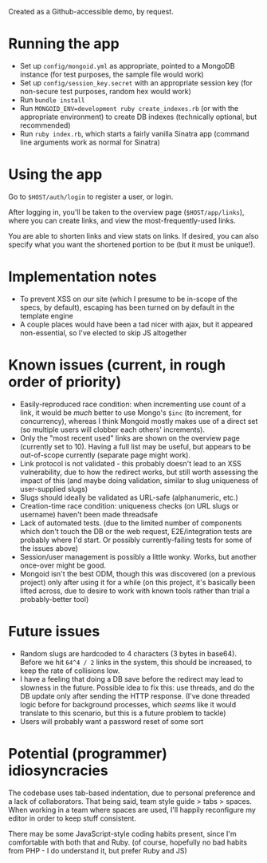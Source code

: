 Created as a Github-accessible demo, by request.

# Running the app
* Set up `config/mongoid.yml` as appropriate, pointed to a MongoDB instance (for test purposes, the sample file would work)
* Set up `config/session_key.secret` with an appropriate session key (for non-secure test purposes, random hex would work)
* Run `bundle install`
* Run `MONGOID_ENV=development ruby create_indexes.rb` (or with the appropriate environment) to create DB indexes (technically optional, but recommended)
* Run `ruby index.rb`, which starts a fairly vanilla Sinatra app (command line arguments work as normal for Sinatra)


# Using the app
Go to `$HOST/auth/login` to register a user, or login.

After logging in, you'll be taken to the overview page (`$HOST/app/links`), where you can create links, and view the most-frequently-used links.

You are able to shorten links and view stats on links. If desired, you can also specify what you want the shortened portion to be (but it must be unique!).


# Implementation notes

* To prevent XSS on *our* site (which I presume to be in-scope of the specs, by default), escaping has been turned on by default in the template engine
* A couple places would have been a tad nicer with ajax, but it appeared non-essential, so I've elected to skip JS altogether


# Known issues (current, in rough order of priority)

* Easily-reproduced race condition: when incrementing use count of a link, it would be *much* better to use Mongo's `$inc` (to increment, for concurrency), whereas I think Mongoid mostly makes use of a direct set (so multiple users will clobber each others' increments). 
* Only the "most recent used" links are shown on the overview page (currently set to 10). Having a full list may be useful, but appears to be out-of-scope currently (separate page might work).
* Link protocol is not validated - this probably doesn't lead to an XSS vulnerability, due to how the redirect works, but still worth assessing the impact of this (and maybe doing validation, similar to slug uniqueness of user-supplied slugs)
* Slugs should ideally be validated as URL-safe (alphanumeric, etc.)
* Creation-time race condition: uniqueness checks (on URL slugs or username) haven't been made threadsafe
* Lack of automated tests. (due to the limited number of components which don't touch the DB or the web request, E2E/integration tests are probably where I'd start. Or possibly currently-failing tests for some of the issues above)
* Session/user management is possibly a little wonky. Works, but another once-over might be good. 
* Mongoid isn't the best ODM, though this was discovered (on a previous project) only after using it for a while (on this project, it's basically been lifted across, due to desire to work with known tools rather than trial a probably-better tool)


# Future issues

* Random slugs are hardcoded to 4 characters (3 bytes in base64). Before we hit `64^4 / 2` links in the system, this should be increased, to keep the rate of collisions low.
* I have a feeling that doing a DB save before the redirect may lead to slowness in the future. Possible idea to fix this: use threads, and do the DB update only after sending the HTTP response. (I've done threaded logic before for background processes, which *seems* like it would translate to this scenario, but this is a future problem to tackle)
* Users will probably want a password reset of some sort


# Potential (programmer) idiosyncracies

The codebase uses tab-based indentation, due to personal preference and a lack of collaborators. That being said, team style guide > tabs > spaces. When working in a team where spaces are used, I'll happily reconfigure my editor in order to keep stuff consistent.

There may be some JavaScript-style coding habits present, since I'm comfortable with both that and Ruby. (of course, hopefully no bad habits from PHP - I do understand it, but prefer Ruby and JS)

